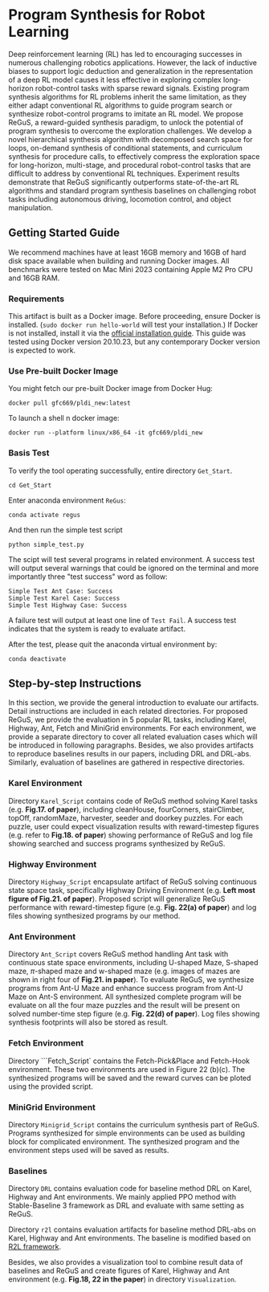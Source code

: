 # Program Synthesis for Robot Learning


Deep reinforcement learning (RL) has led to encouraging successes in numerous challenging robotics applications. However, the lack of inductive biases to support logic deduction and generalization in the representation of a deep RL model causes it less effective in exploring complex long-horizon robot-control tasks with sparse reward signals. Existing program synthesis algorithms for RL problems inherit the same limitation, as they either adapt conventional RL algorithms to guide program search or synthesize robot-control programs to imitate an RL model. We propose ReGuS, a reward-guided synthesis paradigm, to unlock the potential of program synthesis to overcome the exploration challenges. We develop a novel hierarchical synthesis algorithm with decomposed search space for loops, on-demand synthesis of conditional statements, and curriculum synthesis for procedure calls, to effectively compress the exploration space for long-horizon, multi-stage, and procedural robot-control tasks that are difficult to address by conventional RL techniques. Experiment results demonstrate that ReGuS significantly outperforms state-of-the-art RL algorithms and standard program synthesis baselines on challenging robot tasks including autonomous driving, locomotion control, and object manipulation.

## Getting Started Guide

We recommend machines have at least 16GB memory and 16GB of hard disk space available when building and running Docker images. All benchmarks were tested on Mac Mini 2023 containing Apple M2 Pro CPU and 16GB RAM.

### Requirements

This artifact is built as a Docker image. Before proceeding, ensure Docker is installed. (```sudo docker run hello-world``` will test your installation.) If Docker is not installed, install it via the [official installation guide](https://docs.docker.com/get-docker/). This guide was tested using Docker version 20.10.23, but any contemporary Docker version is expected to work.

### Use Pre-built Docker Image

You might fetch our pre-built Docker image from Docker Hug:
```
docker pull gfc669/pldi_new:latest
```

To launch a shell n docker image:
```
docker run --platform linux/x86_64 -it gfc669/pldi_new
```

### Basis Test

To verify the tool operating successfully, entire directory ```Get_Start```.
```
cd Get_Start
```

Enter anaconda environment ```ReGus```:
```
conda activate regus
```

And then run the simple test script
```
python simple_test.py
```

The scipt will test several programs in related environment. A success test will output several warnings that could be ignored on the terminal and more importantly three "test success" word as follow:

```
Simple Test Ant Case: Success
Simple Test Karel Case: Success
Simple Test Highway Case: Success
```

A failure test will output at least one line of ```Test Fail```.  A success test indicates that the system is ready to evaluate artifact.

After the test, please quit the anaconda virtual environment by:
```
conda deactivate
```


## Step-by-step Instructions

In this section, we provide the general introduction to evaluate our artifacts. Detail instructions are included in each related directories. For proposed ReGuS, we provide the evaluation in 5 popular RL tasks, including Karel, Highway, Ant, Fetch and MiniGrid environments. For each environment, we provide a separate directory to cover all related evaluation cases which will be introduced in following paragraphs. Besides, we also provides artifacts to reproduce baselines results in our papers, including DRL and DRL-abs. Similarly, evaluation of baselines are gathered in respective directories.

### Karel Environment

Directory ```Karel_Script``` contains code of ReGuS method solving Karel tasks (e.g. **Fig.17. of paper**), including cleanHouse, fourCorners, stairClimber, topOff, randomMaze, harvester, seeder and doorkey puzzles. For each puzzle, user could expect visualization results with reward-timestep figures (e.g. refer to **Fig.18. of paper**) showing performance of ReGuS and log file showing searched and success programs synthesized by ReGuS.

### Highway Environment

Directory ```Highway_Script``` encapsulate artifact of ReGuS solving continuous state space task, specifically Highway Driving Environment (e.g. **Left most figure of Fig.21. of paper**). Proposed script will generalize ReGuS performance with reward-timestep figure (e.g. **Fig. 22(a) of paper**) and log files showing synthesized programs by our method.

### Ant Environment

Directory ```Ant_Script``` covers ReGuS method handling Ant task with continuous state space environments, including U-shaped Maze, S-shaped maze, $\pi$-shaped maze and w-shaped maze (e.g. images of mazes are shown in right four of **Fig.21. in paper**). To evaluate ReGuS, we synthesize programs from Ant-U Maze and enhance success program from Ant-U Maze on Ant-S environment. All synthesized complete program will be evaluate on all the four maze puzzles and the result will be present on solved number-time step figure (e.g. **Fig. 22(d) of paper**). Log files showing synthesis footprints will also be stored as result.

### Fetch Environment
Directory ```Fetch_Script` contains the Fetch-Pick&Place and Fetch-Hook environment. These two environments are used in Figure 22 (b)(c). The synthesized programs will be saved and the reward curves can be ploted using the provided script.

### MiniGrid Environment
Directory ```Minigrid_Script``` contains the curriculum synthesis part of ReGuS. Programs synthesized for simple environments can be used as building block for complicated environment. The synthesized program and the environment steps used will be saved as results.

### Baselines

Directory ```DRL``` contains evaluation code for baseline method DRL on Karel, Highway and Ant environments. We mainly applied PPO method with Stable-Baseline 3 framework as DRL and evaluate with same setting as ReGuS. 

Directory ```r2l``` contains evaluation artifacts for baseline method DRL-abs on Karel, Highway and Ant environments. The baseline is modified based on [R2L framework](https://github.com/siekmanj/r2l).

Besides, we also provides a visualization tool to combine result data of baselines and ReGuS and create figures of Karel, Highway and Ant environment (e.g. **Fig.18, 22 in the paper**) in directory ```Visualization```.